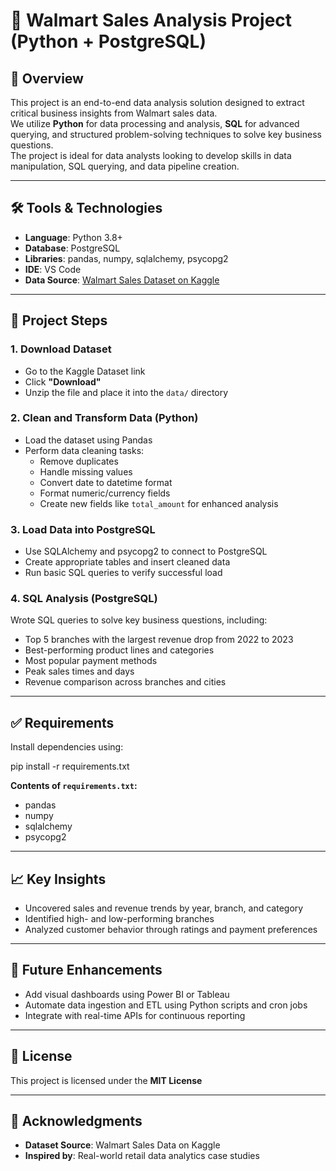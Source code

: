 # 🛒 Walmart Sales Analysis Project (Python + PostgreSQL)

## 📌 Overview

This project is an end-to-end data analysis solution designed to extract critical business insights from Walmart sales data.  
We utilize **Python** for data processing and analysis, **SQL** for advanced querying, and structured problem-solving techniques to solve key business questions.  
The project is ideal for data analysts looking to develop skills in data manipulation, SQL querying, and data pipeline creation.

---

## 🛠️ Tools & Technologies

- **Language**: Python 3.8+  
- **Database**: PostgreSQL  
- **Libraries**: pandas, numpy, sqlalchemy, psycopg2  
- **IDE**: VS Code  
- **Data Source**: [Walmart Sales Dataset on Kaggle](https://www.kaggle.com/datasets/najir0123/walmart-10k-sales-datasets)

---

## 📂 Project Steps

### 1. Download Dataset

- Go to the Kaggle Dataset link  
- Click **"Download"**  
- Unzip the file and place it into the `data/` directory

### 2. Clean and Transform Data (Python)

- Load the dataset using Pandas  
- Perform data cleaning tasks:
  - Remove duplicates  
  - Handle missing values  
  - Convert date to datetime format  
  - Format numeric/currency fields  
  - Create new fields like `total_amount` for enhanced analysis

### 3. Load Data into PostgreSQL

- Use SQLAlchemy and psycopg2 to connect to PostgreSQL  
- Create appropriate tables and insert cleaned data  
- Run basic SQL queries to verify successful load

### 4. SQL Analysis (PostgreSQL)

Wrote SQL queries to solve key business questions, including:

- Top 5 branches with the largest revenue drop from 2022 to 2023  
- Best-performing product lines and categories  
- Most popular payment methods  
- Peak sales times and days  
- Revenue comparison across branches and cities

---

## ✅ Requirements

Install dependencies using:


pip install -r requirements.txt


**Contents of `requirements.txt`:**

- pandas  
- numpy  
- sqlalchemy  
- psycopg2

---

## 📈 Key Insights

- Uncovered sales and revenue trends by year, branch, and category  
- Identified high- and low-performing branches  
- Analyzed customer behavior through ratings and payment preferences

---

## 🔮 Future Enhancements

- Add visual dashboards using Power BI or Tableau  
- Automate data ingestion and ETL using Python scripts and cron jobs  
- Integrate with real-time APIs for continuous reporting

---

## 📄 License

This project is licensed under the **MIT License**

---

## 🙌 Acknowledgments

- **Dataset Source**: Walmart Sales Data on Kaggle  
- **Inspired by**: Real-world retail data analytics case studies
